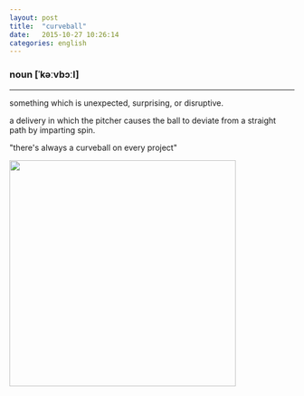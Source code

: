 ```yaml
---
layout: post
title:  "curveball"
date:   2015-10-27 10:26:14
categories: english
---
```

### noun [ˈkəːvbɔːl]
-----------

something which is unexpected, surprising, or disruptive.

a delivery in which the pitcher causes the ball to deviate from a straight path by imparting spin.

"there's always a curveball on every project"

<img width='400' src="http://farm9.staticflickr.com/8544/8673902451_3bd3a01d6a_o.gif"/>